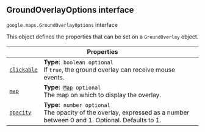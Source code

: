
<devsite-heading text=" GroundOverlayOptions interface" for="GroundOverlayOptions" level="h2" link="" toc="" back-to-top=""><h2 id="GroundOverlayOptions" is-upgraded="">GroundOverlayOptions interface</h2></devsite-heading>
<p>
<code translate="no" dir="ltr"><span itemprop="path">google.maps</span>.<span itemprop="name">GroundOverlayOptions</span></code>
interface
</p>
<p>This object defines the properties that can be set on a <code translate="no" dir="ltr">GroundOverlay</code> object.</p>
<div class="devsite-table-wrapper"><table class="properties responsive" summary="interface GroundOverlayOptions - Properties">
<thead>
<tr><th colspan="2">Properties</th>
</tr></thead>
<tbody>
<tr id="GroundOverlayOptions.clickable">
<td itemprop="property"><code translate="no" dir="ltr"><a class="secret-link" href="#GroundOverlayOptions.clickable"><span>clickable</span></a></code></td>
<td><div><strong>Type:</strong>&nbsp; <code translate="no" dir="ltr">boolean <span class="optional-type-annotation">optional</span></code></div>
<div class="desc">If <code translate="no" dir="ltr">true</code>, the ground overlay can receive mouse events.</div></td>
</tr>
<tr id="GroundOverlayOptions.map">
<td itemprop="property"><code translate="no" dir="ltr"><a class="secret-link" href="#GroundOverlayOptions.map"><span>map</span></a></code></td>
<td><div><strong>Type:</strong>&nbsp; <code translate="no" dir="ltr"><a href="Map.md">Map</a> <span class="optional-type-annotation">optional</span></code></div>
<div class="desc">The map on which to display the overlay.</div></td>
</tr>
<tr id="GroundOverlayOptions.opacity">
<td itemprop="property"><code translate="no" dir="ltr"><a class="secret-link" href="#GroundOverlayOptions.opacity"><span>opacity</span></a></code></td>
<td><div><strong>Type:</strong>&nbsp; <code translate="no" dir="ltr">number <span class="optional-type-annotation">optional</span></code></div>
<div class="desc">The opacity of the overlay, expressed as a number between 0 and 1. Optional. Defaults to 1.</div></td>
</tr>
</tbody>
</table></div>

